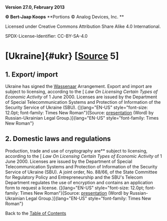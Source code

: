 **Version 27.0, February 2013**

**© Bert-Jaap Koops**
**Portions © Analog Devices, Inc. **  

Licensed under Creative Commons Attribution Share Alike 4.0 International.

SPDX-License-Identifier: CC-BY-SA-4.0

# [Ukraine]{#ukr} \[[Source](../sources.md) 5\]

## 1. Export/ import  
Ukraine has signed the [Wassenaar](#Wassenaar) Arrangement. Export and
import are subject to licensing, according to the [ *Law On Licensing
Certain Types of Economic Activity* of 1 June 2000. Licenses are issued
by the Department of Special Telecommunication Systems and Protection of
Information of the Security Service of Ukraine (SBU). (]{lang="EN-US"
style="font-size: 12.0pt; font-family: Times New Roman"}[Source:
[presentation](http://www.rulg.com/documents/Legal_Considerations.doc)
(Word) by Russian-Ukrainian Legal Group.)]{lang="EN-US"
style="font-family: Times New Roman"}

## 2. Domestic laws and regulations  
Production, trade and use of cryptography are** subject to licensing,
according to the [ *Law On Licensing Certain Types of Economic Activity*
of 1 June 2000. Licenses are issued by the Department of Special
Telecommunication Systems and Protection of Information of the Security
Service of Ukraine (SBU). A joint order, No. 88/66, of the State
Committee for Regulatory Policy and Entrepreneurship and the SBU's
Telecom Department regulates the use of encryption and contains an
application form to request a license. (]{lang="EN-US"
style="font-size: 12.0pt; font-family: Times New Roman"}[Source:
[presentation](http://www.rulg.com/documents/Legal_Considerations.doc)
(Word) by Russian-Ukrainian Legal Group.)]{lang="EN-US"
style="font-family: Times New Roman"}

Back to the [Table of Contents](index.md)
